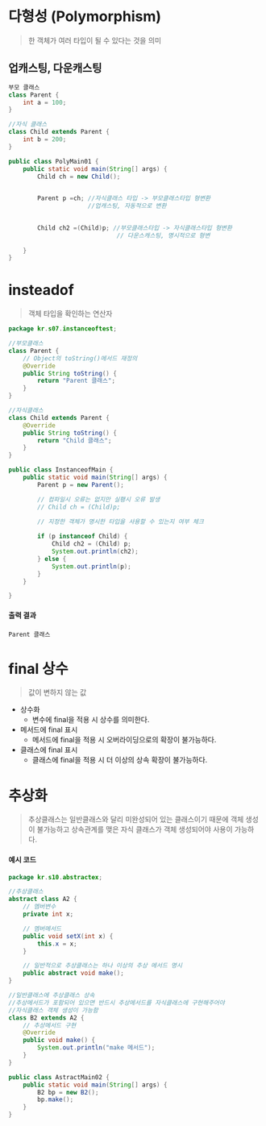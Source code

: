# 다형성 (Polymorphism)
> 한 객체가 여러 타입이 될 수 있다는 것을 의미

## 업캐스팅, 다운캐스팅
```java
부모 클래스
class Parent {
	int a = 100;
}

//자식 클래스
class Child extends Parent {
	int b = 200;
}

public class PolyMain01 {
	public static void main(String[] args) {
		Child ch = new Child();

		
		Parent p =ch; //자식클래스 타입 -> 부모클래스타입 형변환
		              //업캐스팅, 자동적으로 변환

		
		Child ch2 =(Child)p; //부모클래스타입 -> 자식클래스타입 형변환
		                      // 다운스캐스팅, 명시적으로 형변
	
	}
}

```
# insteadof
> 객체 타입을 확인하는 연산자

```java
package kr.s07.instanceoftest;

//부모클래스 
class Parent {
	// Object의 toString()메서드 재정의
	@Override
	public String toString() {
		return "Parent 클래스";
	}
}

//자식클래스
class Child extends Parent {
	@Override
	public String toString() {
		return "Child 클래스";
	}
}

public class InstanceofMain {
	public static void main(String[] args) {
		Parent p = new Parent();

		// 컴파일시 오류는 없지만 실횅시 오류 발생
		// Child ch = (Child)p;

		// 지정한 객체가 명시한 타입을 사용할 수 있는지 여부 체크
		
		if (p instanceof Child) {
			Child ch2 = (Child) p;
			System.out.println(ch2);
		} else {
			System.out.println(p);
		}
	}

}
```
#### 출력 결과
```
Parent 클래스
```
# final 상수
> 값이 변하지 않는 값

- 상수화
  - 변수에 final을 적용 시 상수를 의미한다.
- 메서드에 final 표시
  - 메서드에 final을 적용 시 오버라이딩으로의 확장이 불가능하다.
- 클래스에 final 표시
  - 클래스에 final을 적용 시 더 이상의 상속 확장이 불가능하다.
  
# 추상화
> 추상클래스는 일반클래스와 달리 미완성되어 있는 클래스이기 때문에 객체 생성이 불가능하고 상속관계를 맺은 자식 클래스가 객체 생성되어야 사용이 가능하다.

#### 예시 코드
```java
package kr.s10.abstractex;

//추상클래스
abstract class A2 {
	// 멤버변수
	private int x;

	// 멤버메서드
	public void setX(int x) {
		this.x = x;
	}

	// 일반적으로 추상클래스는 하나 이상의 추상 메서드 명시
	public abstract void make();
}

//일반클래스에 추상클래스 상속
//추상메서드가 포함되어 있으면 반드시 추상메서드를 자식클래스에 구현해주어야
//자식클래스 객체 생성이 가능함
class B2 extends A2 {
	// 추상메서드 구현
	@Override
	public void make() {
		System.out.println("make 메서드");
	}
}

public class AstractMain02 {
	public static void main(String[] args) {
		B2 bp = new B2();
		bp.make();
	}
}
```

